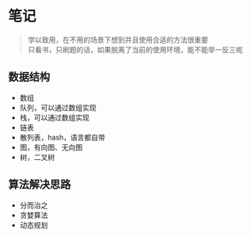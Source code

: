 # 笔记

> 学以致用，在不用的场景下想到并且使用合适的方法很重要  
> 只看书，只刷题的话，如果脱离了当前的使用环境，能不能举一反三呢  

## 数据结构  
- 数组
- 队列，可以通过数组实现
- 栈，可以通过数组实现
- 链表 
- 散列表，hash，语言都自带 
- 图，有向图、无向图
- 树，二叉树


## 算法解决思路  
- 分而治之
- 贪婪算法
- 动态规划

